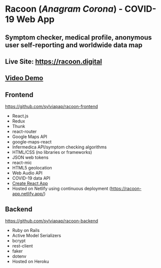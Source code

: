 # Racoon (*Anagram Corona*) - COVID-19 Web App

## Symptom checker, medical profile, anonymous user self-reporting and worldwide data map

## Live Site: https://racoon.digital

## [Video Demo](https://youtu.be/SntYf3koT1c)

## Frontend
https://github.com/sylviapap/racoon-frontend

* React.js
* Redux
* Thunk
* react-router
* Google Maps API
* google-maps-react
* Infermedica API/symptom checking algorithms
* HTML/CSS (no libraries or frameworks)
* JSON web tokens
* react-mic
* HTML5 geolocation
* Web Audio API
* COVID-19 data API
* [Create React App](https://github.com/facebook/create-react-app)
* Hosted on Netlify using continuous deployment (https://racoon-app.netlify.app/)


## Backend
https://github.com/sylviapap/racoon-backend

* Ruby on Rails
* Active Model Serializers
* bcrypt
* rest-client
* faker
* dotenv
* Hosted on Heroku